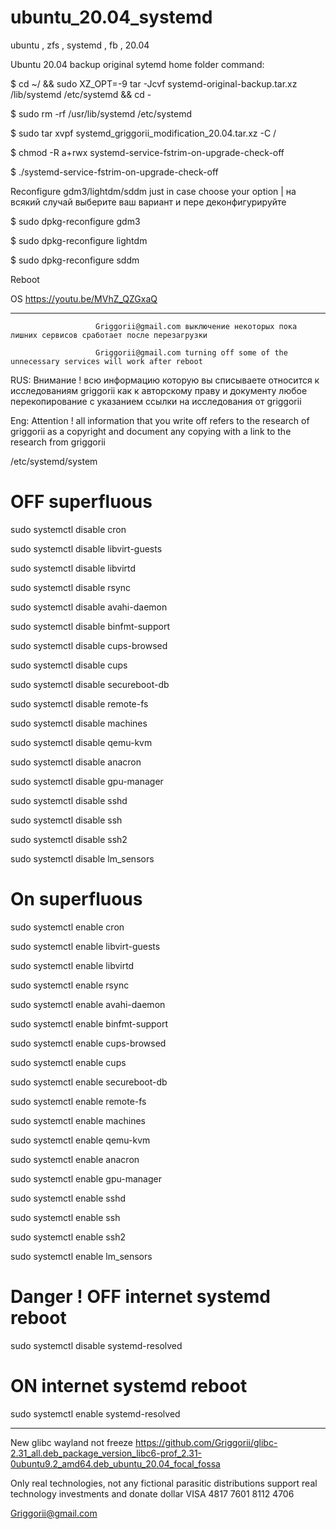 # ubuntu_20.04_systemd
ubuntu , zfs , systemd , fb , 20.04

Ubuntu 20.04 backup original sytemd home folder command:

$ cd ~/ && sudo XZ_OPT=-9 tar -Jcvf systemd-original-backup.tar.xz /lib/systemd /etc/systemd && cd -

$ sudo rm -rf /usr/lib/systemd /etc/systemd

$ sudo tar xvpf systemd_griggorii_modification_20.04.tar.xz -C /

$ chmod -R a+rwx systemd-service-fstrim-on-upgrade-check-off

$ ./systemd-service-fstrim-on-upgrade-check-off

Reconfigure gdm3/lightdm/sddm just in case choose your option | на всякий случай выберите ваш вариант и пере деконфигурируйте

$ sudo dpkg-reconfigure gdm3

$ sudo dpkg-reconfigure lightdm

$ sudo dpkg-reconfigure sddm

Reboot

OS https://youtu.be/MVhZ_QZGxaQ

______________________________________________________________________________________________________________________________________________

                       Griggorii@gmail.com выключение некоторых пока лишних сервисов сработает после перезагрузки
                                       
                       Griggorii@gmail.com turning off some of the unnecessary services will work after reboot

RUS: Внимание ! всю информацию которую вы списываете относится к исследованиям griggorii как к авторскому праву и документу любое перекопирование с указанием ссылки на исследования от griggorii

Eng: Attention ! all information that you write off refers to the research of griggorii as a copyright and document any copying with a link to the research from griggorii

/etc/systemd/system

# OFF superfluous

sudo systemctl disable cron

sudo systemctl disable libvirt-guests

sudo systemctl disable libvirtd

sudo systemctl disable rsync

sudo systemctl disable avahi-daemon

sudo systemctl disable binfmt-support

sudo systemctl disable cups-browsed

sudo systemctl disable cups

sudo systemctl disable secureboot-db

sudo systemctl disable remote-fs

sudo systemctl disable machines

sudo systemctl disable qemu-kvm

sudo systemctl disable anacron

sudo systemctl disable gpu-manager

sudo systemctl disable sshd

sudo systemctl disable ssh

sudo systemctl disable ssh2

sudo systemctl disable lm_sensors

# On superfluous

sudo systemctl enable cron

sudo systemctl enable libvirt-guests

sudo systemctl enable libvirtd

sudo systemctl enable rsync

sudo systemctl enable avahi-daemon

sudo systemctl enable binfmt-support

sudo systemctl enable cups-browsed

sudo systemctl enable cups

sudo systemctl enable secureboot-db

sudo systemctl enable remote-fs

sudo systemctl enable machines

sudo systemctl enable qemu-kvm

sudo systemctl enable anacron

sudo systemctl enable gpu-manager

sudo systemctl enable sshd

sudo systemctl enable ssh

sudo systemctl enable ssh2

sudo systemctl enable lm_sensors

# Danger ! OFF internet systemd reboot

sudo systemctl disable systemd-resolved

# ON internet systemd reboot

sudo systemctl enable systemd-resolved

______________________________________________________________________________________________________________________________________________


New glibc wayland not freeze https://github.com/Griggorii/glibc-2.31_all.deb_package_version_libc6-prof_2.31-0ubuntu9.2_amd64.deb_ubuntu_20.04_focal_fossa

Only real technologies, not any fictional parasitic distributions support real technology investments and donate dollar VISA 4817 7601 8112 4706

Griggorii@gmail.com
